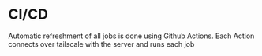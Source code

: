 # CI/CD
Automatic refreshment of all jobs is done using Github Actions. Each Action connects over tailscale with the server and runs each job